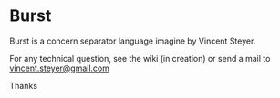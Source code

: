 Burst
=====
Burst is a concern separator language imagine by Vincent Steyer.

For any technical question, see the wiki (in creation) or send a mail to vincent.steyer@gmail.com

Thanks